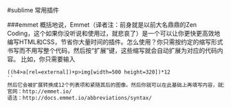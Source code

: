#sublime 常用插件

###emmet
概括地说，Emmet（译者注：前身就是以前大名鼎鼎的Zen Coding，这个如果你没听说和使用过，就悲哀了）是一个可以让你更快更高效地编写HTML和CSS，节省你大量时间的插件。怎么使用？你只需按约定的缩写形式书写而不用写整个代码，然后按“扩展”键，这些缩写就会自动扩展为对应的代码内容。 比如，你只需要输入
```html
((h4>a[rel=external])+p>img[width=500 height=320])*12
``
然后它会被扩展转换成12个列表项和紧随其后的图像。然后你就可以在此基础上再填写内容，就这么简单。   
官网：http://emmet.io/
语法：http://docs.emmet.io/abbreviations/syntax/
